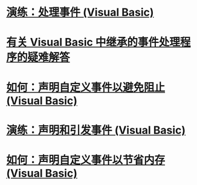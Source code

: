 # [演练：处理事件 (Visual Basic)](walkthrough-handling-events.md)
# [有关 Visual Basic 中继承的事件处理程序的疑难解答](troubleshooting-inherited-event-handlers.md)
# [如何：声明自定义事件以避免阻止 (Visual Basic)](how-to-declare-custom-events-to-avoid-blocking.md)
# [演练：声明和引发事件 (Visual Basic)](walkthrough-declaring-and-raising-events.md)
# [如何：声明自定义事件以节省内存 (Visual Basic)](how-to-declare-custom-events-to-conserve-memory.md)
